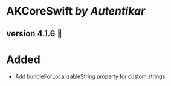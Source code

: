 # AKCoreSwift *by Autentikar*

## version 4.1.6 :rocket:

# Added
* Add bundleForLocalizableString property for custom strings
